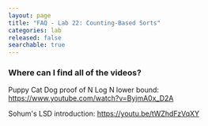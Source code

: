 ```yaml
---
layout: page
title: "FAQ - Lab 22: Counting-Based Sorts"
categories: lab
released: false
searchable: true
---
```


### Where can I find all of the videos?

Puppy Cat Dog proof of N Log N lower bound: https://www.youtube.com/watch?v=ByjmA0x_D2A


Sohum's LSD introduction: https://youtu.be/tWZhdFzVqXY
